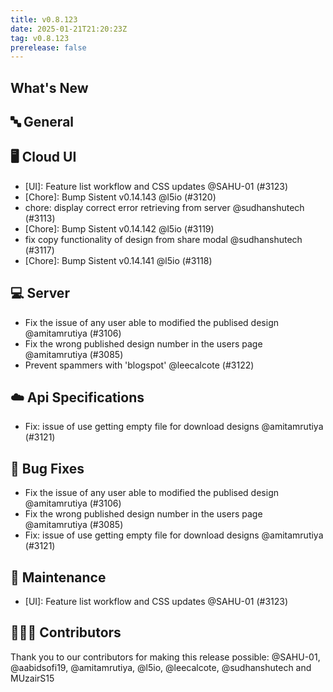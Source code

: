 ```yaml
---
title: v0.8.123
date: 2025-01-21T21:20:23Z
tag: v0.8.123
prerelease: false
---
```


## What's New
## 🔤 General
## 🖥 Cloud UI

- [UI]: Feature list workflow and CSS updates @SAHU-01 (#3123)
- [Chore]: Bump Sistent v0.14.143 @l5io (#3120)
- chore: display correct error retrieving from server @sudhanshutech (#3113)
- [Chore]: Bump Sistent v0.14.142 @l5io (#3119)
- fix copy functionality of design from share modal @sudhanshutech (#3117)
- [Chore]: Bump Sistent v0.14.141 @l5io (#3118)

## 💻 Server

- Fix the issue of any user able to modified the publised design @amitamrutiya (#3106)
- Fix the wrong published design number in the users page @amitamrutiya (#3085)
- Prevent spammers with 'blogspot' @leecalcote (#3122)

## ☁️ Api Specifications

- Fix: issue of use getting empty file for download designs @amitamrutiya (#3121)

## 🐛 Bug Fixes

- Fix the issue of any user able to modified the publised design @amitamrutiya (#3106)
- Fix the wrong published design number in the users page @amitamrutiya (#3085)
- Fix: issue of use getting empty file for download designs @amitamrutiya (#3121)

## 🧰 Maintenance

- [UI]: Feature list workflow and CSS updates @SAHU-01 (#3123)

## 👨🏽‍💻 Contributors

Thank you to our contributors for making this release possible:
@SAHU-01, @aabidsofi19, @amitamrutiya, @l5io, @leecalcote, @sudhanshutech and MUzairS15

